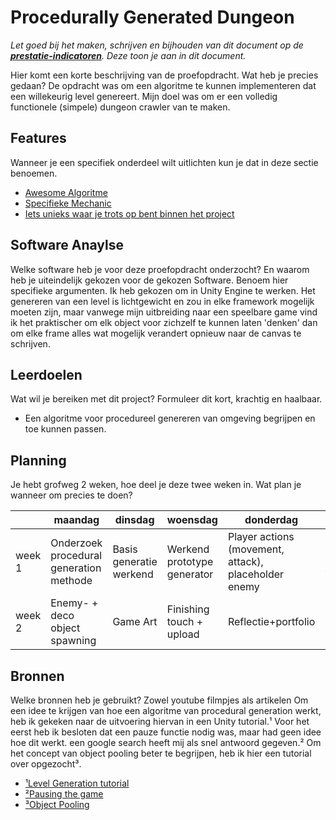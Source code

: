 # Procedurally Generated Dungeon
*Let goed bij het maken, schrijven en bijhouden van dit document op de **[prestatie-indicatoren](https://drive.google.com/drive/folders/1y8l0Zr4E8b6gYJui_pSzQaoWr-gEr6JN?usp=sharing)**. Deze toon je aan in dit document.*

Hier komt een korte beschrijving van de proefopdracht. Wat heb je precies gedaan? 
De opdracht was om een algoritme te kunnen implementeren dat een willekeurig level genereert.
Mijn doel was om er een volledig functionele (simpele) dungeon crawler van te maken.

## Features
Wanneer je een specifiek onderdeel wilt uitlichten kun je dat in deze sectie benoemen.

- [Awesome Algoritme](link)
- [Specifieke Mechanic](link)
- [Iets unieks waar je trots op bent binnen het project](link)

## Software Anaylse 
Welke software heb je voor deze proefopdracht onderzocht? En waarom heb je uiteindelijk gekozen voor de gekozen Software. Benoem hier specifieke argumenten.
Ik heb gekozen om in Unity Engine te werken.
Het genereren van een level is lichtgewicht en zou in elke framework mogelijk moeten zijn, maar vanwege mijn uitbreiding naar een speelbare game vind ik het praktischer om elk object voor zichzelf te kunnen laten 'denken' dan om elke frame alles wat mogelijk verandert opnieuw naar de canvas te schrijven.

## Leerdoelen 
Wat wil je bereiken met dit project? Formuleer dit kort, krachtig en haalbaar.
- Een algoritme voor procedureel genereren van omgeving begrijpen en toe kunnen passen.

## Planning 
Je hebt grofweg 2 weken, hoe deel je deze twee weken in. Wat plan je wanneer om precies te doen?

| | maandag | dinsdag | woensdag | donderdag | vrijdag |
| --- | --- | --- | --- | --- | --- |
|week 1 |Onderzoek procedural generation methode|Basis generatie werkend|Werkend prototype generator|Player actions (movement, attack), placeholder enemy|Enemy AI|
|week 2 |Enemy- + deco object spawning|Game Art|Finishing touch + upload|Reflectie+portfolio|Portfolio|

## Bronnen
Welke bronnen heb je gebruikt? Zowel youtube filmpjes als artikelen
Om een idee te krijgen van hoe een algoritme van procedural generation werkt, heb ik gekeken naar de uitvoering hiervan in een Unity tutorial.¹
Voor het eerst heb ik besloten dat een pauze functie nodig was, maar had geen idee hoe dit werkt. een google search heeft mij als snel antwoord gegeven.²
Om het concept van object pooling beter te begrijpen, heb ik hier een tutorial over opgezocht³.

- [¹Level Generation tutorial](https://youtu.be/wnoLaui3uO4)
- [²Pausing the game](https://forum.unity.com/threads/pausing-a-game-without-settiing-timescale-to-0.55395/)
- [³Object Pooling](https://youtu.be/9-zDOJllPZ8)
